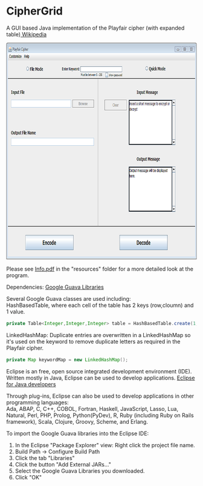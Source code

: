 # CipherGrid
A GUI based Java implementation of the Playfair cipher (with expanded table)<a href="http://en.wikipedia.org/wiki/Playfair_cipher" target="_blank"> Wikipedia</a>  

<img src="CipherGrid/images/CipherGrid.png" alt="CipherGrid"  width="837" height="572" CipherGrid>  

Please see <a href="https://github.com/speritzl9001/CipherGrid/blob/master/CipherGrid/resources/Info.pdf" target="_blank">Info.pdf</a> in the "resources" folder for a more detailed look at the program.  

Dependencies: <a href="https://code.google.com/p/guava-libraries/" target="_blank">Google Guava Libraries</a>  

Several Google Guava classes are used including:  
HashBasedTable, where each cell of the table has 2 keys (row,cloumn) and 1 value.  
```java
private Table<Integer,Integer,Integer> table = HashBasedTable.create(1, 1, 12);  
```

LinkedHashMap: Duplicate entries are overwritten in a LinkedHashMap so it's used on the keyword to remove duplicate letters as required in the Playfair cipher.    
```java
private Map keywordMap = new LinkedHashMap();
```

Eclipse is an free, open source integrated development environment (IDE). Written mostly in Java, Eclipse can be used to develop applications. <a href="http://eclipse.org/downloads/packages/eclipse-ide-java-developers/lunasr2" target="_blank">Eclipse for Java developers</a>  

Through plug-ins, Eclipse can also be used to develop applications in other programming languages:  
Ada, ABAP, C, C++, COBOL, Fortran, Haskell, JavaScript, Lasso, Lua, Natural, Perl, PHP, Prolog, Python(PyDev), R, Ruby (including Ruby on Rails framework), Scala, Clojure, Groovy, Scheme, and Erlang.  

To import the Google Guava libraries into the Eclipse IDE:   
  
1. In the Eclipse "Package Explorer" view: Right click the project file name.  
2. Build Path -> Configure Build Path  
3. Click the tab "Libraries"   
4. Click the button "Add External JARs..."  
5. Select the Google Guava Libraries you downloaded.  
6. Click "OK"
